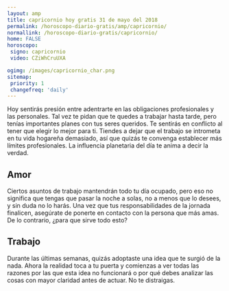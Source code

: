 ```yaml
---
layout: amp
title: capricornio hoy gratis 31 de mayo del 2018 
permalink: /horoscopo-diario-gratis/amp/capricornio/
normallink: /horoscopo-diario-gratis/capricornio/
home: FALSE
horoscopo:
 signo: capricornio
 video: CZiWhCruUXA

ogimg: /images/capricornio_char.png
sitemap:
 priority: 1
 changefreq: 'daily'
---
```



Hoy sentirás presión entre adentrarte en las obligaciones profesionales y las personales. Tal vez te pidan que te quedes a trabajar hasta tarde, pero tenías importantes planes con tus seres queridos. Te sentirás en conflicto al tener que elegir lo mejor para ti. Tiendes a dejar que el trabajo se intrometa en tu vida hogareña demasiado, así que quizás te convenga establecer más límites profesionales. La influencia planetaria del día te anima a decir la verdad.

## Amor

Ciertos asuntos de trabajo mantendrán todo tu día ocupado, pero eso no significa que tengas que pasar la noche a solas, no a menos que lo desees, y sin duda no lo harás. Una vez que tus responsabilidades de la jornada finalicen, asegúrate de ponerte en contacto con la persona que más amas. De lo contrario, ¿para que sirve todo esto?

## Trabajo

Durante las últimas semanas, quizás adoptaste una idea que te surgió de la nada. Ahora la realidad toca a tu puerta y comienzas a ver todas las razones por las que esta idea no funcionará o por qué debes analizar las cosas con mayor claridad antes de actuar. No te distraigas.